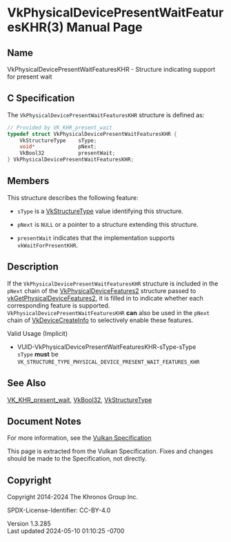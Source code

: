 # VkPhysicalDevicePresentWaitFeaturesKHR(3) Manual Page

## Name

VkPhysicalDevicePresentWaitFeaturesKHR - Structure indicating support
for present wait



## <a href="#_c_specification" class="anchor"></a>C Specification

The `VkPhysicalDevicePresentWaitFeaturesKHR` structure is defined as:

``` c
// Provided by VK_KHR_present_wait
typedef struct VkPhysicalDevicePresentWaitFeaturesKHR {
    VkStructureType    sType;
    void*              pNext;
    VkBool32           presentWait;
} VkPhysicalDevicePresentWaitFeaturesKHR;
```

## <a href="#_members" class="anchor"></a>Members

This structure describes the following feature:

- `sType` is a [VkStructureType](https://registry.khronos.org/vulkan/specs/1.3-extensions/man/html/VkStructureType.html) value identifying
  this structure.

- `pNext` is `NULL` or a pointer to a structure extending this
  structure.

- <span id="features-presentWait"></span> `presentWait` indicates that
  the implementation supports `vkWaitForPresentKHR`.

## <a href="#_description" class="anchor"></a>Description

If the `VkPhysicalDevicePresentWaitFeaturesKHR` structure is included in
the `pNext` chain of the
[VkPhysicalDeviceFeatures2](https://registry.khronos.org/vulkan/specs/1.3-extensions/man/html/VkPhysicalDeviceFeatures2.html) structure
passed to
[vkGetPhysicalDeviceFeatures2](https://registry.khronos.org/vulkan/specs/1.3-extensions/man/html/vkGetPhysicalDeviceFeatures2.html), it is
filled in to indicate whether each corresponding feature is supported.
`VkPhysicalDevicePresentWaitFeaturesKHR` **can** also be used in the
`pNext` chain of [VkDeviceCreateInfo](https://registry.khronos.org/vulkan/specs/1.3-extensions/man/html/VkDeviceCreateInfo.html) to
selectively enable these features.

Valid Usage (Implicit)

- <a href="#VUID-VkPhysicalDevicePresentWaitFeaturesKHR-sType-sType"
  id="VUID-VkPhysicalDevicePresentWaitFeaturesKHR-sType-sType"></a>
  VUID-VkPhysicalDevicePresentWaitFeaturesKHR-sType-sType  
  `sType` **must** be
  `VK_STRUCTURE_TYPE_PHYSICAL_DEVICE_PRESENT_WAIT_FEATURES_KHR`

## <a href="#_see_also" class="anchor"></a>See Also

[VK_KHR_present_wait](https://registry.khronos.org/vulkan/specs/1.3-extensions/man/html/VK_KHR_present_wait.html),
[VkBool32](https://registry.khronos.org/vulkan/specs/1.3-extensions/man/html/VkBool32.html), [VkStructureType](https://registry.khronos.org/vulkan/specs/1.3-extensions/man/html/VkStructureType.html)

## <a href="#_document_notes" class="anchor"></a>Document Notes

For more information, see the <a
href="https://registry.khronos.org/vulkan/specs/1.3-extensions/html/vkspec.html#VkPhysicalDevicePresentWaitFeaturesKHR"
target="_blank" rel="noopener">Vulkan Specification</a>

This page is extracted from the Vulkan Specification. Fixes and changes
should be made to the Specification, not directly.

## <a href="#_copyright" class="anchor"></a>Copyright

Copyright 2014-2024 The Khronos Group Inc.

SPDX-License-Identifier: CC-BY-4.0

Version 1.3.285  
Last updated 2024-05-10 01:10:25 -0700
